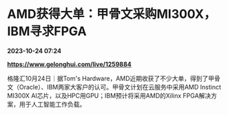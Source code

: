 # AMD获得大单：甲骨文采购MI300X，IBM寻求FPGA

**2023-10-24 07:24**

**https://www.gelonghui.com/live/1259884**

格隆汇10月24日｜据Tom's Hardware，AMD近期收获了不少大单，得到了甲骨文（Oracle）、IBM两家大客户的认可。甲骨文计划在云服务中采用AMD Instinct MI300X AI芯片，以及HPC用GPU；IBM预计将采用AMD的Xilinx FPGA解决方案，用于人工智能工作负载。